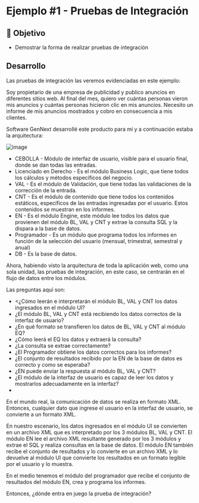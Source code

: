 # Ejemplo #1 - Pruebas de Integración

## :dart: Objetivo

- Demostrar la forma de realizar pruebas de integración

## Desarrollo

Las pruebas de integración las veremos evidenciadas en este ejemplo:

Soy propietario de una empresa de publicidad y publico anuncios en diferentes sitios web. Al final del mes, quiero ver cuántas personas vieron mis anuncios y cuántas personas hicieron clic en mis anuncios. Necesito un informe de mis anuncios mostrados y cobro en consecuencia a mis clientes.

Software GenNext desarrollé este producto para mí y a continuación estaba la arquitectura:

![image](https://user-images.githubusercontent.com/22419786/164873186-07ac9b1a-e2e0-44ad-a0c0-2681c331db9e.png)

- CEBOLLA - Módulo de interfaz de usuario, visible para el usuario final, donde se dan todas las entradas.
- Licenciado en Derecho - Es el módulo Business Logic, que tiene todos los cálculos y métodos específicos del negocio.
- VAL - Es el módulo de Validación, que tiene todas las validaciones de la corrección de la entrada.
- CNT - Es el módulo de contenido que tiene todos los contenidos estáticos, específicos de las entradas ingresadas por el usuario. Estos contenidos se muestran en los informes.
- EN - Es el módulo Engine, este módulo lee todos los datos que provienen del módulo BL, VAL y CNT y extrae la consulta SQL y la dispara a la base de datos.
- Programador - Es un módulo que programa todos los informes en función de la selección del usuario (mensual, trimestral, semestral y anual)
- DB - Es la base de datos.

Ahora, habiendo visto la arquitectura de toda la aplicación web, como una sola unidad, las pruebas de integración, en este caso, se centrarán en el flujo de datos entre los módulos.

Las preguntas aquí son:

- <¿Cómo leerán e interpretarán el módulo BL, VAL y CNT los datos ingresados ​​en el módulo UI?
- ¿El módulo BL, VAL y CNT está recibiendo los datos correctos de la interfaz de usuario?
- ¿En qué formato se transfieren los datos de BL, VAL y CNT al módulo EQ?
- ¿Cómo leerá el EQ los datos y extraerá la consulta?
- ¿La consulta se extrae correctamente?
- ¿El Programador obtiene los datos correctos para los informes?
- ¿El conjunto de resultados recibido por la EN de la base de datos es correcto y como se esperaba?
- ¿EN puede enviar la respuesta al módulo BL, VAL y CNT?
- ¿El módulo de la interfaz de usuario es capaz de leer los datos y mostrarlos adecuadamente en la interfaz?
- 
En el mundo real, la comunicación de datos se realiza en formato XML. Entonces, cualquier dato que ingrese el usuario en la interfaz de usuario, se convierte a un formato XML.

En nuestro escenario, los datos ingresados ​​en el módulo UI se convierten en un archivo XML que es interpretado por los 3 módulos BL, VAL y CNT. El módulo EN lee el archivo XML resultante generado por los 3 módulos y extrae el SQL y realiza consultas en la base de datos. El módulo EN también recibe el conjunto de resultados y lo convierte en un archivo XML y lo devuelve al módulo UI que convierte los resultados en un formato legible por el usuario y lo muestra.

En el medio tenemos el módulo del programador que recibe el conjunto de resultados del módulo EN, crea y programa los informes.

Entonces, ¿dónde entra en juego la prueba de integración?

